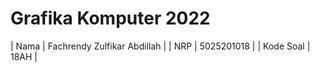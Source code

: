 # Grafika Komputer 2022
|   Nama    | Fachrendy Zulfikar Abdillah   |
|    NRP    | 5025201018                    |
| Kode Soal | 18AH                          |
